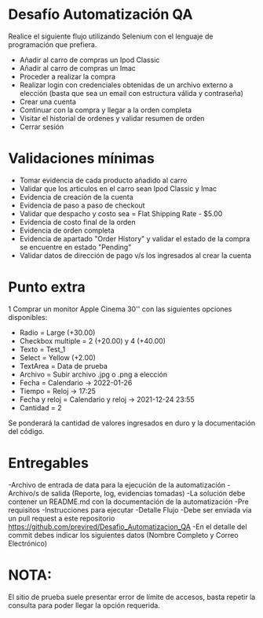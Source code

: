 # Desaf&iacute;o Automatizaci&oacute;n QA

Realice el siguiente flujo utilizando Selenium con el lenguaje de programaci&oacute;n que prefiera.  

- Añadir al carro de compras un Ipod Classic
- Añadir al carro de compras un Imac
- Proceder a realizar la compra
- Realizar login con credenciales obtenidas de un archivo externo a elección (basta que sea un email con estructura válida y contraseña)
- Crear una cuenta
- Continuar con la compra y llegar a la orden completa
- Visitar el historial de ordenes y validar resumen de orden 
- Cerrar sesión

# Validaciones m&iacute;nimas 

- Tomar evidencia de cada producto añadido al carro
- Validar que los articulos en el carro sean Ipod Classic y Imac
- Evidencia de creación de la cuenta
- Evidencia de paso a paso de checkout
- Validar que despacho y costo sea = Flat Shipping Rate - $5.00
- Evidencia de costo final de la orden
- Evidencia de orden completa
- Evidencia de apartado "Order History" y validar el estado de la compra se encuentre en estado "Pending"
- Validar datos de dirección de pago v/s los ingresados al crear la cuenta
 

# Punto extra 

1 Comprar un monitor Apple Cinema 30'' con las siguientes opciones disponibles:
  - Radio = Large (+30.00)
  - Checkbox  multiple = 2 (+20.00) y 4 (+40.00)
  - Texto = Test_1
  - Select = Yellow (+2.00)
  - TextArea = Data de prueba
  - Archivo = Subir archivo .jpg o .png a elección
  - Fecha = Calendario -> 2022-01-26
  - Tiempo = Reloj -> 17:25
  - Fecha y reloj = Calendario y reloj -> 2021-12-24 23:55
  - Cantidad = 2
    
Se ponderará la cantidad de valores ingresados en duro y la documentación del código.

# Entregables

-Archivo de entrada de data para la ejecución de la automatización
-Archivo/s de salida (Reporte, log, evidencias tomadas)
-La solución debe contener un README.md con la documentación de la automatización
-Pre requisitos
-Instrucciones para ejecutar
-Detalle Flujo
-Debe ser enviada vía un pull request a este repositorio https://github.com/previred/Desafio_Automatizacion_QA 
-En el detalle del commit debes indicar los siguientes datos (Nombre Completo y Correo Electrónico)


# NOTA: 
El sitio de prueba suele presentar error de l&iacute;mite de accesos, basta repetir la consulta para poder llegar la opci&oacute;n requerida.
